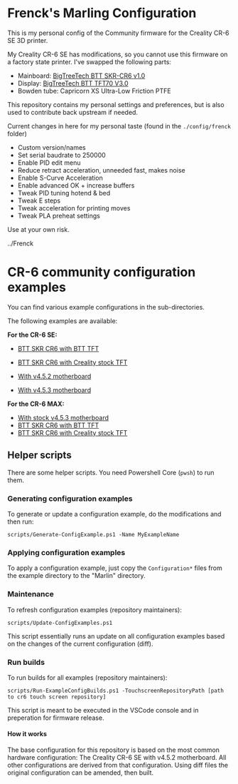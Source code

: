 # Frenck's Marling Configuration

This is my personal config of the Community firmware for the Creality CR-6 SE
3D printer.

My Creality CR-6 SE has modifications, so you cannot use this firmware on
a factory state printer. I've swapped the following parts:

- Mainboard: [BigTreeTech BTT SKR-CR6 v1.0](https://www.bigtree-tech.com/products/btt-skr-cr6-v1-0.html)
- Display: [BigTreeTech BTT TFT70 V3.0](https://www.biqu.equipment/products/btt-tft43-v3-0-tft50-v3-0-tft70-v3-0-display-touch-screen-two-working-modes)
- Bowden tube: Capricorn XS Ultra-Low Friction PTFE

This repository contains my personal settings and preferences, but is also used
to contribute back upstream if needed.

Current changes in here for my personal taste (found in the `./config/frenck`
folder)

- Custom version/names
- Set serial baudrate to 250000
- Enable PID edit menu
- Reduce retract acceleration, unneeded fast, makes noise
- Enable S-Curve Acceleration
- Enable advanced OK + increase buffers
- Tweak PID tuning hotend & bed
- Tweak E steps
- Tweak acceleration for printing moves
- Tweak PLA preheat settings

Use at your own risk.

../Frenck

# CR-6 community configuration examples

You can find various example configurations in the sub-directories.

The following examples are available: 

**For the CR-6 SE:**

- [BTT SKR CR6 with BTT TFT](./btt-skr-cr6-with-btt-tft)
- [BTT SKR CR6 with Creality stock TFT](./btt-skr-cr6-with-stock-creality-tft)

- [With v4.5.2 motherboard](./cr6-se-v4.5.2-mb)
- [With v4.5.3 motherboard](./cr6-se-v4.5.3-mb)

**For the CR-6 MAX:**

- [With stock v4.5.3 motherboard](./cr6-max-stock-mb)
- [BTT SKR CR6 with BTT TFT](./cr6-max-btt-skr-cr6-with-btt-tft)
- [BTT SKR CR6 with Creality stock TFT](./cr6-max-btt-skr-cr6-with-stock-creality-tft)

## Helper scripts

There are some helper scripts. You need Powershell Core (`pwsh`) to run them.

### Generating configuration examples
To generate or update a configuration example, do the modifications and then run:

    scripts/Generate-ConfigExample.ps1 -Name MyExampleName

### Applying configuration examples
To apply a configuration example, just copy the `Configuration*` files from the example directory to the "Marlin" directory.

### Maintenance

To refresh configuration examples (repository maintainers):

    scripts/Update-ConfigExamples.ps1

This script essentially runs an update on all configuration examples based on the changes of the current configuration (diff).

### Run builds

To run builds for all examples (repository maintainers):

    scripts/Run-ExampleConfigBuilds.ps1 -TouchscreenRepositoryPath [path to cr6 touch screen repository]

This script is meant to be executed in the VSCode console and in preperation for firmware release.

#### How it works

The base configuration for this repository is based on the most common hardware configuration: The Creality CR-6 SE with v4.5.2 motherboard. All other configurations are derived from that configuration. Using diff files the original configuration can be amended, then built.